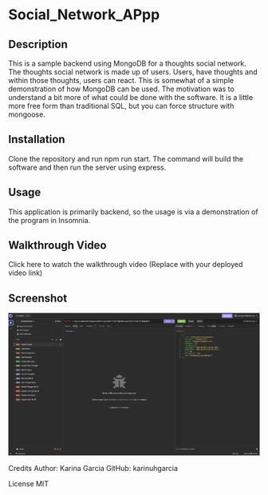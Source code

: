 # Social_Network_APpp

## Description
This is a sample backend using MongoDB for a thoughts social network. The thoughts social network is made up of users. Users, have thoughts and within those thoughts, users can react. This is somewhat of a simple demonstration of how MongoDB can be used. The motivation was to understand a bit more of what could be done with the software. It is a little more free form than traditional SQL, but you can force structure with mongoose.

## Installation
Clone the repository and run npm run start. The command will build the software and then run the server using express.

## Usage

This application is primarily backend, so the usage is via a demonstration of the program in Insomnia. 

## Walkthrough Video
Click here to watch the walkthrough video
(Replace with your deployed video link)

## Screenshot
![Social Network Insomnia Screenshot](imgs/socialnetwork.jpg)

Credits
Author: Karina Garcia
GitHub: karinuhgarcia

License
MIT
